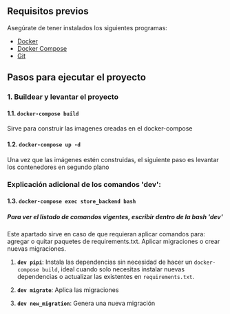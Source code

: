 ## Requisitos previos

Asegúrate de tener instalados los siguientes programas:

- [Docker](https://www.docker.com/get-started)
- [Docker Compose](https://docs.docker.com/compose/install/)
- [Git](https://git-scm.com/)

## Pasos para ejecutar el proyecto

### 1. Buildear y levantar el proyecto

#### **1.1. `docker-compose build`**

Sirve para construir las imagenes creadas en el docker-compose

#### **1.2. `docker-compose up -d`**

Una vez que las imágenes estén construidas, el siguiente paso es levantar los contenedores en segundo plano

### Explicación adicional de los comandos 'dev':

#### **1.3. `docker-compose exec store_backend bash`**

##### Para ver el listado de comandos vigentes, escribir dentro de la bash 'dev'

Este apartado sirve en caso de que requieran aplicar comandos para:
agregar o quitar paquetes de requirements.txt. Aplicar migraciones o crear nuevas migraciones.

1. **`dev pipi`**: Instala las dependencias sin necesidad de hacer un `docker-compose build`, ideal cuando solo necesitas instalar nuevas dependencias o actualizar las existentes en `requirements.txt`.

2. **`dev migrate`**: Aplica las migraciones

3. **`dev new_migration`**: Genera una nueva migración
